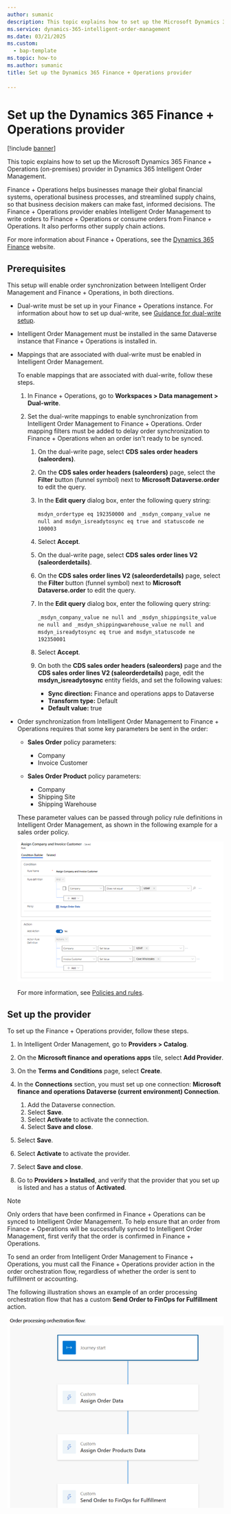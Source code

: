 ```yaml
---
author: sumanic
description: This topic explains how to set up the Microsoft Dynamics 365 Finance + Operations (on-premises) provider in Dynamics 365 Intelligent Order Management.
ms.service: dynamics-365-intelligent-order-management
ms.date: 03/21/2025
ms.custom: 
  - bap-template
ms.topic: how-to
ms.author: sumanic
title: Set up the Dynamics 365 Finance + Operations provider

---
```


# Set up the Dynamics 365 Finance + Operations provider

[!include [banner](includes/banner.md)]

This topic explains how to set up the Microsoft Dynamics 365 Finance + Operations (on-premises) provider in Dynamics 365 Intelligent Order Management.

Finance + Operations helps businesses manage their global financial systems, operational business processes, and streamlined supply chains, so that business decision makers can make fast, informed decisions. The Finance + Operations provider enables Intelligent Order Management to write orders to Finance + Operations or consume orders from Finance + Operations. It also performs other supply chain actions.

For more information about Finance + Operations, see the [Dynamics 365 Finance](https://dynamics.microsoft.com/finance/overview/) website.

## Prerequisites

This setup will enable order synchronization between Intelligent Order Management and Finance + Operations, in both directions.

- Dual-write must be set up in your Finance + Operations instance. For information about how to set up dual-write, see [Guidance for dual-write setup](/dynamics365/fin-ops-core/dev-itpro/data-entities/dual-write/connection-setup).
- Intelligent Order Management must be installed in the same Dataverse instance that Finance + Operations is installed in.
- Mappings that are associated with dual-write must be enabled in Intelligent Order Management.

    To enable mappings that are associated with dual-write, follow these steps.

    1. In Finance + Operations, go to **Workspaces \> Data management \> Dual-write**.
    1. Set the dual-write mappings to enable synchronization from Intelligent Order Management to Finance + Operations. Order mapping filters must be added to delay order synchronization to Finance + Operations when an order isn't ready to be synced.

        1. On the dual-write page, select **CDS sales order headers (saleorders)**.
        1. On the **CDS sales order headers (saleorders)** page, select the **Filter** button (funnel symbol) next to **Microsoft Dataverse.order** to edit the query.
        1. In the **Edit query** dialog box, enter the following query string:

            `msdyn_ordertype eq 192350000 and _msdyn_company_value ne null and msdyn_isreadytosync eq true and statuscode ne 100003`

        1. Select **Accept**.
        1. On the dual-write page, select **CDS sales order lines V2 (saleorderdetails)**.
        1. On the **CDS sales order lines V2 (saleorderdetails)** page, select the **Filter** button (funnel symbol) next to **Microsoft Dataverse.order** to edit the query.
        1. In the **Edit query** dialog box, enter the following query string:

            `_msdyn_company_value ne null and _msdyn_shippingsite_value ne null and _msdyn_shippingwarehouse_value ne null and msdyn_isreadytosync eq true and msdyn_statuscode ne 192350001`

        1. Select **Accept**.
        1. On both the **CDS sales order headers (saleorders)** page and the **CDS sales order lines V2 (saleorderdetails)** page, edit the **msdyn\_isreadytosync** entity fields, and set the following values:

            - **Sync direction:** Finance and operations apps to Dataverse
            - **Transform type:** Default
            - **Default value:** true

- Order synchronization from Intelligent Order Management to Finance + Operations requires that some key parameters be sent in the order:

    - **Sales Order** policy parameters:

        - Company
        - Invoice Customer

    - **Sales Order Product** policy parameters:

        - Company
        - Shipping Site
        - Shipping Warehouse

    These parameter values can be passed through policy rule definitions in Intelligent Order Management, as shown in the following example for a sales order policy.

    ![Dual-write Sales Order entity mapping.](media/SOHeaderPolicy.png)

    For more information, see [Policies and rules](policies-rules.md).

## Set up the provider

To set up the Finance + Operations provider, follow these steps.

1. In Intelligent Order Management, go to **Providers \> Catalog**.
1. On the **Microsoft finance and operations apps** tile, select **Add Provider**.
1. On the **Terms and Conditions** page, select **Create**.
1. In the **Connections** section, you must set up one connection: **Microsoft finance and operations Dataverse (current environment) Connection**.

    1. Add the Dataverse connection.
    1. Select **Save**.
    1. Select **Activate** to activate the connection.
    1. Select **Save and close**.

1. Select **Save**.
1. Select **Activate** to activate the provider.
1. Select **Save and close**.
1. Go to **Providers \> Installed**, and verify that the provider that you set up is listed and has a status of **Activated**.

> [!NOTE]
> Only orders that have been confirmed in Finance + Operations can be synced to Intelligent Order Management. To help ensure that an order from Finance + Operations will be successfully synced to Intelligent Order Management, first verify that the order is confirmed in Finance + Operations.

To send an order from Intelligent Order Management to Finance + Operations, you must call the Finance + Operations provider action in the order orchestration flow, regardless of whether the order is sent to fulfillment or accounting.

The following illustration shows an example of an order processing orchestration flow that has a custom **Send Order to FinOps for Fulfillment** action.

![Orchestration flow with a custom Send Order to FinOps for Fulfillment action.](media/F&OFlow.png)
